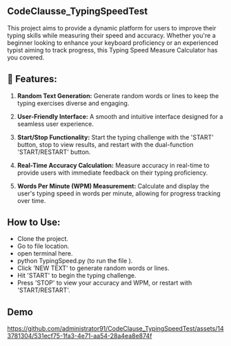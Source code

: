 ## CodeClausse_TypingSpeedTest
This project aims to provide a dynamic platform for users to improve their typing skills while measuring their speed and accuracy. Whether you're a beginner looking to enhance your keyboard proficiency or an experienced typist aiming to track progress, this Typing Speed Measure Calculator has you covered.


## 🚀 Features:
1. **Random Text Generation:** Generate random words or lines to keep the typing exercises diverse and engaging.

2. **User-Friendly Interface:** A smooth and intuitive interface designed for a seamless user experience.

3. **Start/Stop Functionality:** Start the typing challenge with the 'START' button, stop to view results, and restart with the dual-function 'START/RESTART' button.

4. **Real-Time Accuracy Calculation:** Measure accuracy in real-time to provide users with immediate feedback on their typing proficiency.

5. **Words Per Minute (WPM) Measurement:** Calculate and display the user's typing speed in words per minute, allowing for progress tracking over time.


## How to Use:
- Clone the project.
- Go to file location.
- open terminal here.
- python TypingSpeed.py (to run the file ).
- Click 'NEW TEXT' to generate random words or lines.
- Hit 'START' to begin the typing challenge.
-  Press 'STOP' to view your accuracy and WPM, or restart with 'START/RESTART'.

## Demo
https://github.com/administrator91/CodeClause_TypingSpeedTest/assets/143781304/531ecf75-1fa3-4e71-aa54-28a4ea8e874f

